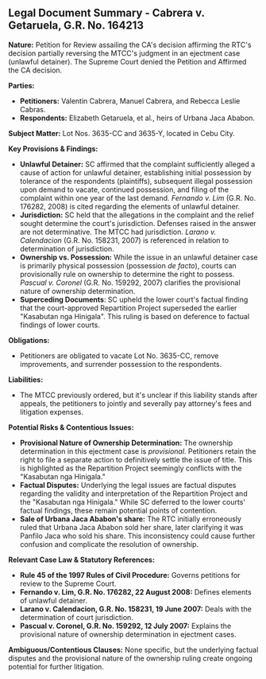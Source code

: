 ## Legal Document Summary - Cabrera v. Getaruela, G.R. No. 164213

**Nature:** Petition for Review assailing the CA's decision affirming the RTC's decision partially reversing the MTCC's judgment in an ejectment case (unlawful detainer). The Supreme Court denied the Petition and Affirmed the CA decision.

**Parties:**

*   **Petitioners:** Valentin Cabrera, Manuel Cabrera, and Rebecca Leslie Cabras.
*   **Respondents:** Elizabeth Getaruela, et al., heirs of Urbana Jaca Ababon.

**Subject Matter:**  Lot Nos. 3635-CC and 3635-Y, located in Cebu City.

**Key Provisions & Findings:**

*   **Unlawful Detainer:** SC affirmed that the complaint sufficiently alleged a cause of action for unlawful detainer, establishing initial possession by tolerance of the respondents (plaintiffs), subsequent illegal possession upon demand to vacate, continued possession, and filing of the complaint within one year of the last demand. *Fernando v. Lim* (G.R. No. 176282, 2008) is cited regarding the elements of unlawful detainer.
*   **Jurisdiction:** SC held that the allegations in the complaint and the relief sought determine the court's jurisdiction. Defenses raised in the answer are not determinative. The MTCC had jurisdiction. *Larano v. Calendacion* (G.R. No. 158231, 2007) is referenced in relation to determination of jurisdiction.
*   **Ownership vs. Possession:** While the issue in an unlawful detainer case is primarily physical possession (possession *de facto*), courts can provisionally rule on ownership to determine the right to possess. *Pascual v. Coronel* (G.R. No. 159292, 2007) clarifies the provisional nature of ownership determination.
*   **Superceding Documents**: SC upheld the lower court's factual finding that the court-approved Repartition Project superseded the earlier "Kasabutan nga Hinigala". This ruling is based on deference to factual findings of lower courts.

**Obligations:**

*   Petitioners are obligated to vacate Lot No. 3635-CC, remove improvements, and surrender possession to the respondents.

**Liabilities:**

*   The MTCC previously ordered, but it's unclear if this liability stands after appeals, the petitioners to jointly and severally pay attorney's fees and litigation expenses.

**Potential Risks & Contentious Issues:**

*   **Provisional Nature of Ownership Determination:** The ownership determination in this ejectment case is *provisional*. Petitioners retain the right to file a separate action to definitively settle the issue of title. This is highlighted as the Repartition Project seemingly conflicts with the "Kasabutan nga Hinigala."
*   **Factual Disputes:** Underlying the legal issues are factual disputes regarding the validity and interpretation of the Repartition Project and the "Kasabutan nga Hinigala." While SC deferred to the lower courts' factual findings, these remain potential points of contention.
* **Sale of Urbana Jaca Ababon's share:** The RTC initially erroneously ruled that Urbana Jaca Ababon sold her share, later clarifying it was Panfilo Jaca who sold his share. This inconsistency could cause further confusion and complicate the resolution of ownership.

**Relevant Case Law & Statutory References:**

*   **Rule 45 of the 1997 Rules of Civil Procedure:** Governs petitions for review to the Supreme Court.
*   **Fernando v. Lim, G.R. No. 176282, 22 August 2008:**  Defines elements of unlawful detainer.
*   **Larano v. Calendacion, G.R. No. 158231, 19 June 2007:** Deals with the determination of court jurisdiction.
*   **Pascual v. Coronel, G.R. No. 159292, 12 July 2007:**  Explains the provisional nature of ownership determination in ejectment cases.

**Ambiguous/Contentious Clauses:** None specific, but the underlying factual disputes and the provisional nature of the ownership ruling create ongoing potential for further litigation.
